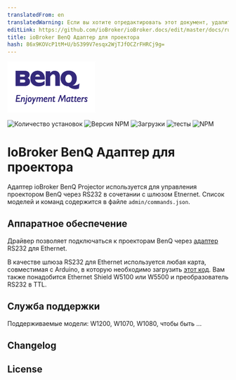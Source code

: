 ```yaml
---
translatedFrom: en
translatedWarning: Если вы хотите отредактировать этот документ, удалите поле «translationFrom», в противном случае этот документ будет снова автоматически переведен
editLink: https://github.com/ioBroker/ioBroker.docs/edit/master/docs/ru/adapterref/iobroker.benq/README.md
title: ioBroker BenQ Адаптер для проектора
hash: 86x9KOVcP1tM+U/bS399V7esqx2WjTJfOCZrFHRCj9g=
---
```

![логотип](../../../en/adapterref/iobroker.benq/admin/benq-logo.png)

![Количество установок](http://iobroker.live/badges/benq-stable.svg)
![Версия NPM](http://img.shields.io/npm/v/iobroker.benq.svg)
![Загрузки](https://img.shields.io/npm/dm/iobroker.benq.svg)
![тесты](http://img.shields.io/travis/instalator/ioBroker.benq/master.svg)
![NPM](https://nodei.co/npm/iobroker.benq.png?downloads=true)

# IoBroker BenQ Адаптер для проектора
Адаптер ioBroker BenQ Projector используется для управления проектором BenQ через RS232 в сочетании с шлюзом Etnernet.
Список моделей и команд содержится в файле `admin/commands.json`.

## Аппаратное обеспечение
Драйвер позволяет подключаться к проекторам BenQ через [адаптер](http://blog.instalator.ru/archives/744) RS232 для Ethernet.

В качестве шлюза RS232 для Ethernet используется любая карта, совместимая с Arduino, в которую необходимо загрузить [этот код](https://github.com/stepansnigirev/ArduinoSerialToEthernet).
Вам также понадобится Ethernet Shield W5100 или W5500 и преобразователь RS232 в TTL.

## Служба поддержки
Поддерживаемые модели: W1200, W1070, W1080, чтобы быть ...

## Changelog

## License